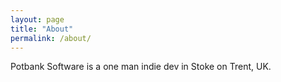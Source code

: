 ```yaml
---
layout: page
title: "About"
permalink: /about/
---
```


Potbank Software is a one man indie dev in Stoke on Trent, UK.
